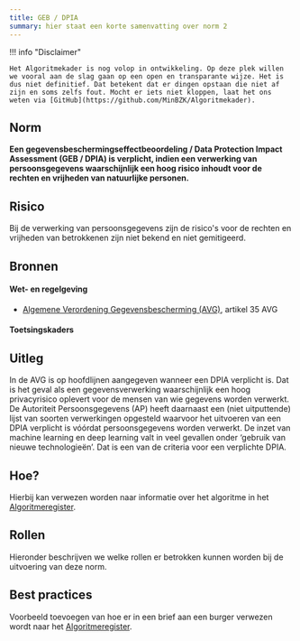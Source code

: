 ```yaml
---
title: GEB / DPIA
summary: hier staat een korte samenvatting over norm 2
---
```


!!! info "Disclaimer"

    Het Algoritmekader is nog volop in ontwikkeling. Op deze plek willen we vooral aan de slag gaan op een open en transparante wijze. Het is dus niet definitief. Dat betekent dat er dingen opstaan die niet af zijn en soms zelfs fout. Mocht er iets niet kloppen, laat het ons weten via [GitHub](https://github.com/MinBZK/Algoritmekader).


## Norm
**Een gegevensbeschermingseffectbeoordeling / Data Protection Impact Assessment (GEB / DPIA) is verplicht, indien een verwerking van persoonsgegevens waarschijnlijk een hoog risico inhoudt voor de rechten en vrijheden van natuurlijke personen.**

## Risico
Bij de verwerking van persoonsgegevens zijn de risico's voor de rechten en vrijheden van betrokkenen zijn niet bekend en niet gemitigeerd.  

## Bronnen

#### Wet- en regelgeving

- [Algemene Verordening Gegevensbescherming (AVG)](https://eur-lex.europa.eu/legal-content/NL/TXT/HTML/?uri=CELEX:32016R0679&qid=1685451198313), artikel 35 AVG

#### Toetsingskaders


## Uitleg
In de AVG is op hoofdlijnen aangegeven wanneer een DPIA verplicht is. Dat is het geval als een gegevensverwerking waarschijnlijk een hoog privacyrisico oplevert voor de mensen van wie gegevens worden verwerkt. 
De Autoriteit Persoonsgegevens (AP) heeft daarnaast een (niet uitputtende) lijst van soorten verwerkingen opgesteld waarvoor het uitvoeren van een DPIA verplicht is vóórdat persoonsgegevens worden verwerkt.
De inzet van machine learning en deep learning valt in veel gevallen onder ‘gebruik van nieuwe technologieën’. Dat is een van de criteria voor een verplichte DPIA. 

## Hoe?
Hierbij kan verwezen worden naar informatie over het algoritme in het [Algoritmeregister](https://algoritmes.overheid.nl/nl). 

## Rollen
Hieronder beschrijven we welke rollen er betrokken kunnen worden bij de uitvoering van deze norm. 



## Best practices
Voorbeeld toevoegen van hoe er in een brief aan een burger verwezen wordt naar het [Algoritmeregister](https://algoritmes.overheid.nl/nl). 



